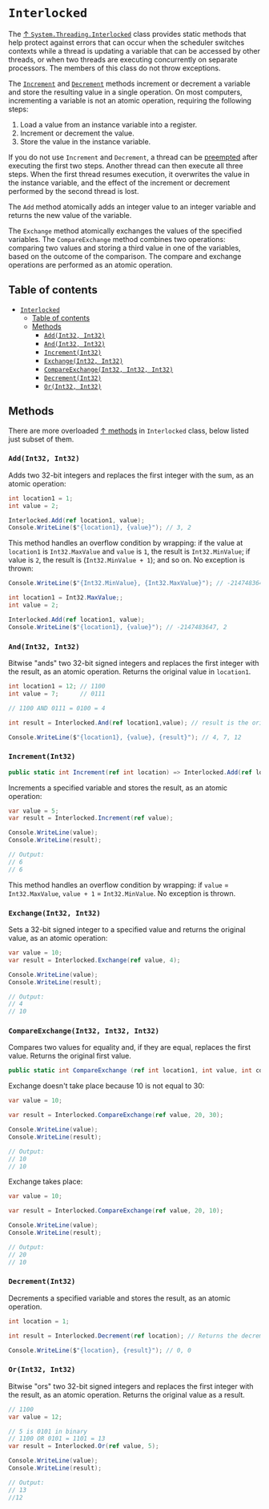 # `Interlocked`

The [↑ `System.Threading.Interlocked`](https://learn.microsoft.com/en-us/dotnet/api/system.threading.interlocked) class provides static methods that help protect against errors that can occur when the scheduler switches contexts while a thread is updating a variable that can be accessed by other threads, or when two threads are executing concurrently on separate processors. The members of this class do not throw exceptions.

The [`Increment`](#incrementint32) and [`Decrement`](#decrementint32) methods increment or decrement a variable and store the resulting value in a single operation. On most computers, incrementing a variable is not an atomic operation, requiring the following steps:

1. Load a value from an instance variable into a register.
2. Increment or decrement the value.
3. Store the value in the instance variable.

If you do not use `Increment` and `Decrement`, a thread can be [preempted](/csharp/concurrency/thread.md#thread-preemption) after executing the first two steps. Another thread can then execute all three steps. When the first thread resumes execution, it overwrites the value in the instance variable, and the effect of the increment or decrement performed by the second thread is lost.

The `Add` method atomically adds an integer value to an integer variable and returns the new value of the variable.

The `Exchange` method atomically exchanges the values of the specified variables. The `CompareExchange` method combines two operations: comparing two values and storing a third value in one of the variables, based on the outcome of the comparison. The compare and exchange operations are performed as an atomic operation.

## Table of contents

- [`Interlocked`](#interlocked)
  - [Table of contents](#table-of-contents)
  - [Methods](#methods)
    - [`Add(Int32, Int32)`](#addint32-int32)
    - [`And(Int32, Int32)`](#andint32-int32)
    - [`Increment(Int32)`](#incrementint32)
    - [`Exchange(Int32, Int32)`](#exchangeint32-int32)
    - [`CompareExchange(Int32, Int32, Int32)`](#compareexchangeint32-int32-int32)
    - [`Decrement(Int32)`](#decrementint32)
    - [`Or(Int32, Int32)`](#orint32-int32)

## Methods

There are more overloaded [↑ methods](https://learn.microsoft.com/en-us/dotnet/api/system.threading.interlocked#methods) in `Interlocked` class, below listed just subset of them.

### `Add(Int32, Int32)`

Adds two 32-bit integers and replaces the first integer with the sum, as an atomic operation:

```csharp
int location1 = 1;
int value = 2;

Interlocked.Add(ref location1, value);
Console.WriteLine($"{location1}, {value}"); // 3, 2
```

This method handles an overflow condition by wrapping: if the value at `location1` is `Int32.MaxValue` and `value` is `1`, the result is `Int32.MinValue`; if value is `2`, the result is (`Int32.MinValue + 1`); and so on. No exception is thrown:

```csharp
Console.WriteLine($"{Int32.MinValue}, {Int32.MaxValue}"); // -2147483648, 2147483647

int location1 = Int32.MaxValue;;
int value = 2;

Interlocked.Add(ref location1, value);
Console.WriteLine($"{location1}, {value}"); // -2147483647, 2
```

### `And(Int32, Int32)`

Bitwise "ands" two 32-bit signed integers and replaces the first integer with the result, as an atomic operation. Returns the original value in `location1`.

```csharp
int location1 = 12; // 1100
int value = 7;      // 0111

// 1100 AND 0111 = 0100 = 4

int result = Interlocked.And(ref location1,value); // result is the original value in location1.

Console.WriteLine($"{location1}, {value}, {result}"); // 4, 7, 12
```

### `Increment(Int32)`

```csharp
public static int Increment(ref int location) => Interlocked.Add(ref location, 1);
```


Increments a specified variable and stores the result, as an atomic operation:

```csharp
var value = 5;
var result = Interlocked.Increment(ref value);

Console.WriteLine(value);
Console.WriteLine(result);

// Output:
// 6
// 6
```

This method handles an overflow condition by wrapping: if `value` = `Int32.MaxValue`, `value + 1` = `Int32.MinValue`. No exception is thrown.

### `Exchange(Int32, Int32)`

Sets a 32-bit signed integer to a specified value and returns the original value, as an atomic operation:

```csharp
var value = 10;
var result = Interlocked.Exchange(ref value, 4);

Console.WriteLine(value);
Console.WriteLine(result);

// Output:
// 4
// 10
```

### `CompareExchange(Int32, Int32, Int32)`

Compares two values for equality and, if they are equal, replaces the first value. Returns the original first value.

```csharp
public static int CompareExchange (ref int location1, int value, int comparand);
```

Exchange doesn't take place because 10 is not equal to 30:

```csharp
var value = 10;

var result = Interlocked.CompareExchange(ref value, 20, 30);

Console.WriteLine(value);
Console.WriteLine(result);

// Output:
// 10
// 10
```

Exchange takes place:

```csharp
var value = 10;

var result = Interlocked.CompareExchange(ref value, 20, 10);

Console.WriteLine(value);
Console.WriteLine(result);

// Output:
// 20
// 10
```

### `Decrement(Int32)`

Decrements a specified variable and stores the result, as an atomic operation.

```csharp
int location = 1;

int result = Interlocked.Decrement(ref location); // Returns the decremented value.

Console.WriteLine($"{location}, {result}"); // 0, 0
```

### `Or(Int32, Int32)`

Bitwise "ors" two 32-bit signed integers and replaces the first integer with the result, as an atomic operation. Returns the original value as a result.

```csharp
// 1100
var value = 12;

// 5 is 0101 in binary
// 1100 OR 0101 = 1101 = 13
var result = Interlocked.Or(ref value, 5);

Console.WriteLine(value);
Console.WriteLine(result);

// Output:
// 13
//12
```
